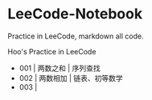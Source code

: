 # LeeCode-Notebook
Practice in LeeCode, markdown all code.

Hoo's Practice in LeeCode
- 001 | 两数之和 | 序列查找
- 002 | 两数相加 | 链表、初等数学
- 003 |
